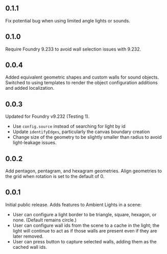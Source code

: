 ## 0.1.1
Fix potential bug when using limited angle lights or sounds. 

## 0.1.0
Require Foundry 9.233 to avoid wall selection issues with 9.232. 

## 0.0.4
Added equivalent geometric shapes and custom walls for sound objects. Switched to using templates to render the object configuration additions and added localization. 

## 0.0.3
Updated for Foundry v9.232 (Testing 1). 
- Use `config.source` instead of searching for light by id
- Update `identifyEdges`, particularly the canvas boundary creation
- Change size of the geometry to be slightly smaller than radius to avoid light-leakage issues. 

## 0.0.2
Add pentagon, pentagram, and hexagram geometries. Align geometries to the grid when rotation is set to the default of 0.

## 0.0.1

Initial public release. Adds features to Ambient Lights in a scene:

- User can configure a light border to be triangle, square, hexagon, or none. (Default remains circle.)
- User can configure wall ids from the scene to a cache in the light; the light will continue to act as if those walls are present even if they are later removed.
- User can press button to capture selected walls, adding them as the cached wall ids.

